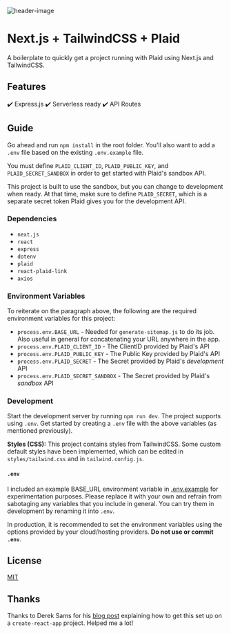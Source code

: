 ![header-image](https://res.cloudinary.com/raskin-me/image/upload/v1584124448/nextjs-plaid-tailwind/nextjs-plaid-tailwind_mcw3fk.jpg)

# Next.js + TailwindCSS + Plaid

A boilerplate to quickly get a project running with Plaid using Next.js and TailwindCSS.

## Features

:heavy_check_mark: Express.js :heavy_check_mark: Serverless ready :heavy_check_mark: API Routes

## Guide

Go ahead and run `npm install` in the root folder. You'll also want to add a `.env` file based on the existing `.env.example` file. 

You must define `PLAID_CLIENT_ID`, `PLAID_PUBLIC_KEY`, and `PLAID_SECRET_SANDBOX` in order to get started with Plaid's sandbox API. 

This project is built to use the sandbox, but you can change to development when ready. At that time, make sure to define `PLAID_SECRET`, which is a separate secret token Plaid gives you for the development API.

### Dependencies

- `next.js`
- `react`
- `express`
- `dotenv`
- `plaid`
- `react-plaid-link`
- `axios`

### Environment Variables

To reiterate on the paragraph above, the following are the required environment variables for this project:

- `process.env.BASE_URL` - Needed for `generate-sitemap.js` to do its job. Also useful in general for concatenating your URL anywhere in the app.
- `process.env.PLAID_CLIENT_ID` - The ClientID provided by Plaid's API
- `process.env.PLAID_PUBLIC_KEY` - The Public Key provided by Plaid's API
- `process.env.PLAID_SECRET` - The Secret provided by Plaid's *development* API
- `process.env.PLAID_SECRET_SANDBOX` - The Secret provided by Plaid's *sandbox* API

### Development

Start the development server by running `npm run dev`. The project supports using `.env`. Get started by creating a `.env` file with the above variables (as mentioned previously).

**Styles (CSS):** This project contains styles from TailwindCSS. Some custom default styles have been implemented, which can be edited in `styles/tailwind.css` and in `tailwind.config.js`. 

#### `.env`

I included an example BASE_URL environment variable in [.env.example](https://github.com/perryraskin/nextjs-plaid-starter/blob/master/.env.example) for experimentation purposes. Please replace it with your own and refrain from sabotaging any variables that you include in general. You can try them in development by renaming it into `.env`.

In production, it is recommended to set the environment variables using the options provided by your cloud/hosting providers. **Do not use or commit `.env`**.

## License

[MIT](https://github.com/hoangvvo/nextjs-mongodb-app/blob/master/LICENSE)

## Thanks
Thanks to Derek Sams for his [blog post](https://medium.com/@dereksams/building-a-react-app-with-the-plaid-api-93e45ae61b58) explaining how to get this set up on a `create-react-app` project. Helped me a lot!
